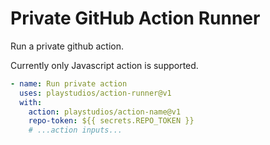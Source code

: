 # Private GitHub Action Runner

Run a private github action.

Currently only Javascript action is supported.

```yaml
- name: Run private action
  uses: playstudios/action-runner@v1
  with:
    action: playstudios/action-name@v1
    repo-token: ${{ secrets.REPO_TOKEN }}
    # ...action inputs...
```
